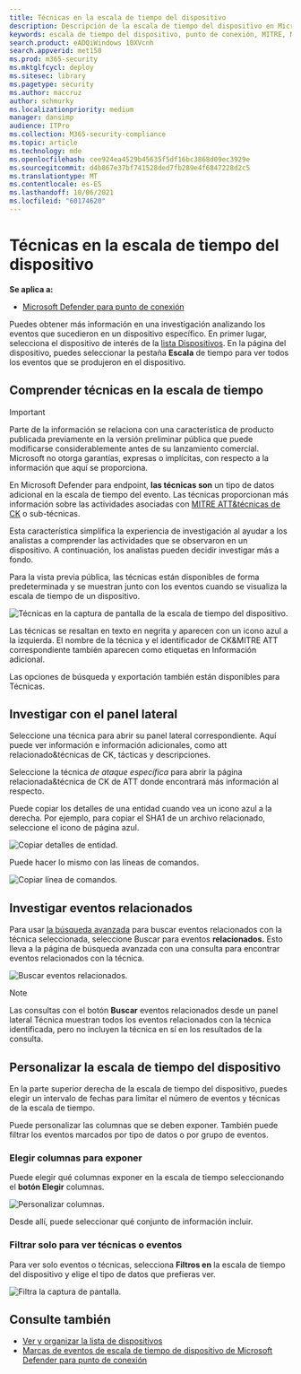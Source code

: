```yaml
---
title: Técnicas en la escala de tiempo del dispositivo
description: Descripción de la escala de tiempo del dispositivo en Microsoft Defender para endpoint
keywords: escala de tiempo del dispositivo, punto de conexión, MITRE, MITRE ATT&CK, técnicas, tácticas
search.product: eADQiWindows 10XVcnh
search.appverid: met150
ms.prod: m365-security
ms.mktglfcycl: deploy
ms.sitesec: library
ms.pagetype: security
ms.author: maccruz
author: schmurky
ms.localizationpriority: medium
manager: dansimp
audience: ITPro
ms.collection: M365-security-compliance
ms.topic: article
ms.technology: mde
ms.openlocfilehash: cee924ea4529b45635f5df16bc3868d09ec3929e
ms.sourcegitcommit: d4b867e37bf741528ded7fb289e4f6847228d2c5
ms.translationtype: MT
ms.contentlocale: es-ES
ms.lasthandoff: 10/06/2021
ms.locfileid: "60174620"
---
```

# <a name="techniques-in-the-device-timeline"></a>Técnicas en la escala de tiempo del dispositivo

**Se aplica a:**
- [Microsoft Defender para punto de conexión](https://go.microsoft.com/fwlink/p/?linkid=2154037)

Puedes obtener más información en una investigación analizando los eventos que sucedieron en un dispositivo específico. En primer lugar, selecciona el dispositivo de interés de la [lista Dispositivos](machines-view-overview.md). En la página del dispositivo, puedes seleccionar la pestaña **Escala** de tiempo para ver todos los eventos que se produjeron en el dispositivo.

## <a name="understand-techniques-in-the-timeline"></a>Comprender técnicas en la escala de tiempo

> [!IMPORTANT]
> Parte de la información se relaciona con una característica de producto publicada previamente en la versión preliminar pública que puede modificarse considerablemente antes de su lanzamiento comercial. Microsoft no otorga garantías, expresas o implícitas, con respecto a la información que aquí se proporciona.

En Microsoft Defender para endpoint, **las técnicas son** un tipo de datos adicional en la escala de tiempo del evento. Las técnicas proporcionan más información sobre las actividades asociadas con [MITRE ATT&técnicas de CK](https://attack.mitre.org/) o sub-técnicas.

Esta característica simplifica la experiencia de investigación al ayudar a los analistas a comprender las actividades que se observaron en un dispositivo. A continuación, los analistas pueden decidir investigar más a fondo.

Para la vista previa pública, las técnicas están disponibles de forma predeterminada y se muestran junto con los eventos cuando se visualiza la escala de tiempo de un dispositivo.

![Técnicas en la captura de pantalla de la escala de tiempo del dispositivo.](images/device-timeline-2.png)

Las técnicas se resaltan en texto en negrita y aparecen con un icono azul a la izquierda. El nombre de la técnica y el identificador de CK&MITRE ATT correspondiente también aparecen como etiquetas en Información adicional.

Las opciones de búsqueda y exportación también están disponibles para Técnicas.

## <a name="investigate-using-the-side-pane"></a>Investigar con el panel lateral

Seleccione una técnica para abrir su panel lateral correspondiente. Aquí puede ver información e información adicionales, como att relacionado&técnicas de CK, tácticas y descripciones.

Seleccione la técnica *de ataque específica* para abrir la página relacionada&técnica de CK de ATT donde encontrará más información al respecto.

Puede copiar los detalles de una entidad cuando vea un icono azul a la derecha. Por ejemplo, para copiar el SHA1 de un archivo relacionado, seleccione el icono de página azul.

![Copiar detalles de entidad.](images/techniques-side-pane-clickable.png)

Puede hacer lo mismo con las líneas de comandos.

![Copiar línea de comandos.](images/techniques-side-pane-command.png)

## <a name="investigate-related-events"></a>Investigar eventos relacionados

Para usar [la búsqueda avanzada](advanced-hunting-overview.md) para buscar eventos relacionados con la técnica seleccionada, seleccione Buscar para eventos **relacionados.** Esto lleva a la página de búsqueda avanzada con una consulta para encontrar eventos relacionados con la técnica.

![Buscar eventos relacionados.](images/techniques-hunt-for-related-events.png)

> [!NOTE]
> Las consultas con el botón **Buscar** eventos relacionados desde un panel lateral Técnica muestran todos los eventos relacionados con la técnica identificada, pero no incluyen la técnica en sí en los resultados de la consulta.

## <a name="customize-your-device-timeline"></a>Personalizar la escala de tiempo del dispositivo

En la parte superior derecha de la escala de tiempo del dispositivo, puedes elegir un intervalo de fechas para limitar el número de eventos y técnicas de la escala de tiempo.

Puede personalizar las columnas que se deben exponer. También puede filtrar los eventos marcados por tipo de datos o por grupo de eventos.

### <a name="choose-columns-to-expose"></a>Elegir columnas para exponer

Puede elegir qué columnas exponer en la escala de tiempo seleccionando el **botón Elegir** columnas.

![Personalizar columnas.](images/filter-customize-columns.png)

Desde allí, puede seleccionar qué conjunto de información incluir.

### <a name="filter-to-view-techniques-or-events-only"></a>Filtrar solo para ver técnicas o eventos

Para ver solo eventos o técnicas, selecciona **Filtros en** la escala de tiempo del dispositivo y elige el tipo de datos que prefieras ver.

![Filtra la captura de pantalla.](images/device-timeline-filters.png)

## <a name="see-also"></a>Consulte también

- [Ver y organizar la lista de dispositivos](machines-view-overview.md)
- [Marcas de eventos de escala de tiempo de dispositivo de Microsoft Defender para punto de conexión](device-timeline-event-flag.md)
